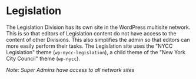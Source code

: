 # Legislation

The Legislation Division has its own site in the WordPress multisite network. This is so that editors of Legislation content do not have access to the content of other Divisions. This also simplifies the admin so that editors can more easily perform their tasks. The Legislation site uses the "NYCC Legislation" theme (`wp-nycc-legislation`), a child theme of the "New York City Council" theme (`wp-nycc`).

_Note: Super Admins have access to all network sites_
